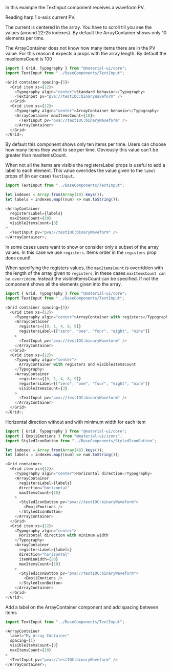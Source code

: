 In this example the TextInput component receives a waveform PV.

Reading harp 1 x-axis current PV.

The current is centered in the array. You have to scroll till you see the values (around 22-25 indexes). By default the ArrayContainer shows only 10 elements per time.

The ArrayContainer does not know how many items there are in the PV value. For this reason it expects a props with the array length. By default the maxItemsCount is 100

```js
import { Grid, Typography } from "@material-ui/core";
import TextInput from "../BaseComponents/TextInput";

<Grid container spacing={5}>
  <Grid item xs={12}>
    <Typography algin="center">Standard behavior</Typography>
    <TextInput pv="pva://testIOC:binaryWaveform" />
  </Grid>
  <Grid item xs={12}>
    <Typography algin="center">ArrayContainer behavior</Typography>
    <ArrayContainer maxItemsCount={10}>
      <TextInput pv="pva://testIOC:binaryWaveform" />
    </ArrayContainer>
  </Grid>
</Grid>;
```

By default this component shows only ten items per time. Users can choose how many items they want to see per time. Obviously this value can't be greater than maxItemsCount.

When not all the items are visible the registersLabel props is useful to add a label to each element. This value overrides the value given to the `label` props of (in our case) `TextInput`.

```js
import TextInput from "../BaseComponents/TextInput";

let indexes = Array.from(Array(10).keys());
let labels = indexes.map((num) => num.toString());

<ArrayContainer
  registersLabel={labels}
  maxItemsCount={10}
  visibleItemsCount={3}
>
  <TextInput pv="pva://testIOC:binaryWaveform" />
</ArrayContainer>;
```

In some cases users want to show or consider only a subset of the array values. In this case we use `registers`. Items order in the `registers` prop does count!

When specifying the registers values, the `maxItemsCount` is overridden with the length of the array given to `registers`; in these cases `maxItemsCount can be overridden`. Instead the visibleItemsCount can be specified. If not the component shows all the elements given into the array.

```js
import { Grid, Typography } from "@material-ui/core";
import TextInput from "../BaseComponents/TextInput";

<Grid container spacing={5}>
  <Grid item xs={12}>
    <Typography algin="center">ArrayContainer with registers</Typography>
    <ArrayContainer
      registers={[0, 1, 4, 8, 9]}
      registersLabel={["zero", "one", "four", "eight", "nine"]}
    >
      <TextInput pv="pva://testIOC:binaryWaveform" />
    </ArrayContainer>
  </Grid>
  <Grid item xs={12}>
    <Typography algin="center">
      ArrayContainer with registers and visibleItemsCount
    </Typography>
    <ArrayContainer
      registers={[0, 1, 4, 8, 9]}
      registersLabel={["zero", "one", "four", "eight", "nine"]}
      visibleItemsCount={3}
    >
      <TextInput pv="pva://testIOC:binaryWaveform" />
    </ArrayContainer>
  </Grid>
</Grid>;
```

Horizontal direction without and with minimum width for each item

```js
import { Grid, Typography } from "@material-ui/core";
import { EmojiEmotions } from "@material-ui/icons";
import StyledIconButton from "../BaseComponents/StyledIconButton";

let indexes = Array.from(Array(48).keys());
let labels = indexes.map((num) => num.toString());

<Grid container>
  <Grid item xs={12}>
    <Typography algin="center">Horizontal direction</Typography>
    <ArrayContainer
      registersLabel={labels}
      direction="horizontal"
      maxItemsCount={10}
    >
      <StyledIconButton pv="pva://testIOC:binaryWaveform">
        <EmojiEmotions />
      </StyledIconButton>
    </ArrayContainer>
  </Grid>
  <Grid item xs={12}>
    <Typography algin="center">
      Horizontal direction with minimum width
    </Typography>
    <ArrayContainer
      registersLabel={labels}
      direction="horizontal"
      itemMinWidth={20}
      maxItemsCount={10}
    >
      <StyledIconButton pv="pva://testIOC:binaryWaveform">
        <EmojiEmotions />
      </StyledIconButton>
    </ArrayContainer>
  </Grid>
</Grid>;
```

Add a label on the ArrayContainer component and add spacing between items

```js
import TextInput from "../BaseComponents/TextInput";

<ArrayContainer
  label="My Array Container"
  spacing={1}
  visibleItemsCount={3}
  maxItemsCount={10}
>
  <TextInput pv="pva://testIOC:binaryWaveform" />
</ArrayContainer>;
```
